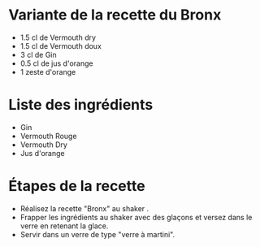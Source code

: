 # Variante de la recette du Bronx

* 1.5 cl de Vermouth dry
* 1.5 cl de Vermouth doux
* 3 cl de Gin
* 0.5 cl de jus d'orange
* 1 zeste d'orange

# Liste des ingrédients

* Gin
* Vermouth Rouge
* Vermouth Dry
* Jus d'orange

# Étapes de la recette

* Réalisez la recette "Bronx" au shaker .
* Frapper les ingrédients au shaker avec des glaçons et versez dans le verre en retenant la glace.
* Servir dans un verre de type "verre à martini".


